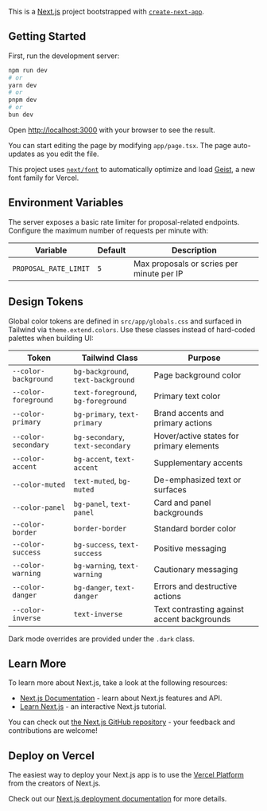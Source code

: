 This is a [Next.js](https://nextjs.org) project bootstrapped with [`create-next-app`](https://nextjs.org/docs/app/api-reference/cli/create-next-app).

## Getting Started

First, run the development server:

```bash
npm run dev
# or
yarn dev
# or
pnpm dev
# or
bun dev
```

Open [http://localhost:3000](http://localhost:3000) with your browser to see the result.

You can start editing the page by modifying `app/page.tsx`. The page auto-updates as you edit the file.

This project uses [`next/font`](https://nextjs.org/docs/app/building-your-application/optimizing/fonts) to automatically optimize and load [Geist](https://vercel.com/font), a new font family for Vercel.

## Environment Variables

The server exposes a basic rate limiter for proposal-related endpoints. Configure the maximum number of requests per minute with:

| Variable | Default | Description |
|----------|---------|-------------|
| `PROPOSAL_RATE_LIMIT` | `5` | Max proposals or scries per minute per IP |

## Design Tokens

Global color tokens are defined in `src/app/globals.css` and surfaced in Tailwind via `theme.extend.colors`.
Use these classes instead of hard-coded palettes when building UI:

| Token | Tailwind Class | Purpose |
|-------|---------------|---------|
| `--color-background` | `bg-background`, `text-background` | Page background color |
| `--color-foreground` | `text-foreground`, `bg-foreground` | Primary text color |
| `--color-primary` | `bg-primary`, `text-primary` | Brand accents and primary actions |
| `--color-secondary` | `bg-secondary`, `text-secondary` | Hover/active states for primary elements |
| `--color-accent` | `bg-accent`, `text-accent` | Supplementary accents |
| `--color-muted` | `text-muted`, `bg-muted` | De-emphasized text or surfaces |
| `--color-panel` | `bg-panel`, `text-panel` | Card and panel backgrounds |
| `--color-border` | `border-border` | Standard border color |
| `--color-success` | `bg-success`, `text-success` | Positive messaging |
| `--color-warning` | `bg-warning`, `text-warning` | Cautionary messaging |
| `--color-danger` | `bg-danger`, `text-danger` | Errors and destructive actions |
| `--color-inverse` | `text-inverse` | Text contrasting against accent backgrounds |

Dark mode overrides are provided under the `.dark` class.

## Learn More

To learn more about Next.js, take a look at the following resources:

- [Next.js Documentation](https://nextjs.org/docs) - learn about Next.js features and API.
- [Learn Next.js](https://nextjs.org/learn) - an interactive Next.js tutorial.

You can check out [the Next.js GitHub repository](https://github.com/vercel/next.js) - your feedback and contributions are welcome!

## Deploy on Vercel

The easiest way to deploy your Next.js app is to use the [Vercel Platform](https://vercel.com/new?utm_medium=default-template&filter=next.js&utm_source=create-next-app&utm_campaign=create-next-app-readme) from the creators of Next.js.

Check out our [Next.js deployment documentation](https://nextjs.org/docs/app/building-your-application/deploying) for more details.
